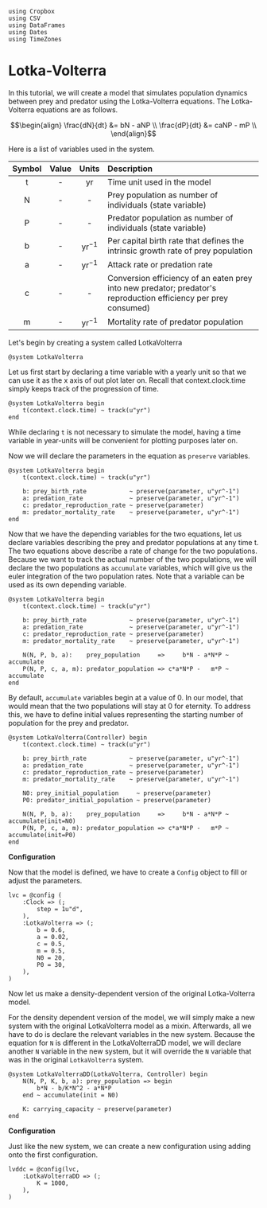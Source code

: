 ```@setup Cropbox
using Cropbox
using CSV
using DataFrames
using Dates
using TimeZones
```
# Lotka-Volterra

In this tutorial, we will create a model that simulates population dynamics between prey and predator using the Lotka-Volterra equations. The Lotka-Volterra equations are as follows.

```math
\begin{align}
\frac{dN}{dt} &= bN - aNP \\
\frac{dP}{dt} &= caNP - mP \\
\end{align}
```

Here is a list of variables used in the system.

| Symbol | Value | Units | Description |
| :---: | :---: | :---: | :--- |
| t | - | $\mathrm{yr}$ | Time unit used in the model |
| N | - | - | Prey population as number of individuals (state variable) |
| P | - | - | Predator population as number of individuals (state variable) |
| b | - | $\mathrm{yr^{-1}}$ | Per capital birth rate that defines the intrinsic growth rate of prey population |
| a | - | $\mathrm{yr^{-1}}$ | Attack rate or predation rate |
| c | - | - | Conversion efficiency of an eaten prey into new predator; predator's reproduction efficiency per prey consumed) |
| m | - | $\mathrm{yr^{-1}}$ | Mortality rate of predator population |

Let's begin by creating a system called LotkaVolterra

```
@system LotkaVolterra
```

Let us first start by declaring a time variable with a yearly unit so that we can use it as the x axis of out plot later on. Recall that context.clock.time simply keeps track of the progression of time.

```
@system LotkaVolterra begin
    t(context.clock.time) ~ track(u"yr")
end
```

While declaring `t` is not necessary to simulate the model, having a time variable in year-units will be convenient for plotting purposes later on.

Now we will declare the parameters in the equation as `preserve` variables.

```
@system LotkaVolterra begin
    t(context.clock.time) ~ track(u"yr")

    b: prey_birth_rate            ~ preserve(parameter, u"yr^-1")
    a: predation_rate             ~ preserve(parameter, u"yr^-1")
    c: predator_reproduction_rate ~ preserve(parameter)
    m: predator_mortality_rate    ~ preserve(parameter, u"yr^-1")
end
```

Now that we have the depending variables for the two equations, let us declare variables describing the prey and predator populations at any time t. The two equations above describe a rate of change for the two populations. Because we want to track the actual number of the two populations, we will declare the two populations as `accumulate` variables, which will give us the euler integration of the two population rates. Note that a variable can be used as its own depending variable.

```
@system LotkaVolterra begin
    t(context.clock.time) ~ track(u"yr")

    b: prey_birth_rate            ~ preserve(parameter, u"yr^-1")
    a: predation_rate             ~ preserve(parameter, u"yr^-1")
    c: predator_reproduction_rate ~ preserve(parameter)
    m: predator_mortality_rate    ~ preserve(parameter, u"yr^-1")

    N(N, P, b, a):    prey_population     =>     b*N - a*N*P ~ accumulate
    P(N, P, c, a, m): predator_population => c*a*N*P -   m*P ~ accumulate
end
```

By default, `accumulate` variables begin at a value of 0. In our model, that would mean that the two populations will stay at 0 for eternity. To address this, we have to define initial values representing the starting number of population for the prey and predator.

```@example Cropbox
@system LotkaVolterra(Controller) begin
    t(context.clock.time) ~ track(u"yr")

    b: prey_birth_rate            ~ preserve(parameter, u"yr^-1")
    a: predation_rate             ~ preserve(parameter, u"yr^-1")
    c: predator_reproduction_rate ~ preserve(parameter)
    m: predator_mortality_rate    ~ preserve(parameter, u"yr^-1")

    N0: prey_initial_population     ~ preserve(parameter)
    P0: predator_initial_population ~ preserve(parameter)

    N(N, P, b, a):    prey_population     =>     b*N - a*N*P ~ accumulate(init=N0)
    P(N, P, c, a, m): predator_population => c*a*N*P -   m*P ~ accumulate(init=P0)
end
```

**Configuration**

Now that the model is defined, we have to create a `Config` object to fill or adjust the parameters.

```@example Cropbox
lvc = @config (
    :Clock => (;
        step = 1u"d",
    ),
    :LotkaVolterra => (;
        b = 0.6,
        a = 0.02,
        c = 0.5,
        m = 0.5,
        N0 = 20,
        P0 = 30,
    ),
)
```

Now let us make a density-dependent version of the original Lotka-Volterra model.

For the density dependent version of the model, we will simply make a new system with the original LotkaVolterra model as a mixin. Afterwards, all we have to do is declare the relevant variables in the new system. Because the equation for `N` is different in the LotkaVolterraDD model, we will declare another `N` variable in the new system, but it will override the `N` variable that was in the original `LotkaVolterra` system.

```@example Cropbox
@system LotkaVolterraDD(LotkaVolterra, Controller) begin
    N(N, P, K, b, a): prey_population => begin
        b*N - b/K*N^2 - a*N*P
    end ~ accumulate(init = N0)
    
    K: carrying_capacity ~ preserve(parameter)
end
```

**Configuration**

Just like the new system, we can create a new configuration using adding onto the first configuration.

```@example Cropbox
lvddc = @config(lvc,
    :LotkaVolterraDD => (;
        K = 1000,
    ),
)
```